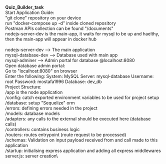 **Quiz_Builder_task**\
Start Application Guide:\
"git clone" repository on your device\
run "docker-compose up -d" inside cloned repository\
Postman APIs collection can be found "/documents"\
nodejs-server-dev is the main-app, it waits for mysql to be up and haelthy, then the main-app will appear in docker hub\
\
nodejs-server-dev --> The main application\
mysql-database-dev --> Database used with main app\
mysql-adminer --> Admin portal for database @localhost:8080\
Open database admin portal:\
Go to "localhost:8080" on browser\
Enter the following: System: MySQL Server: mysql-database Username: root Password: mostafa1996 Database: dev_db\
Project Structure:\
/app is the node application\
/config: catch exported environment variables to be used for project setup\
/database: setup "Sequelize" orm\
/errors: defining errors needed in the project\
/models: database models\
/adapters: any calls to the external should be executed here (database calls)\
/controllers: contains business logic\
/routers: routes entrypoint (route request to be processed)\
/schemas: Validation on input payload received from and call made to this application\
/startup: initialising express application and adding all express middlewares\
server.js: server creation\
